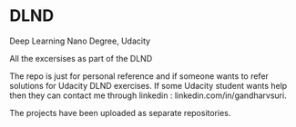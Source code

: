 # DLND
Deep Learning Nano Degree, Udacity

All the excersises as part of the DLND



The repo is just for personal reference and if someone wants to refer solutions for Udacity DLND exercises. If some Udacity student wants help then they can contact me through linkedin : linkedin.com/in/gandharvsuri.

The projects have been uploaded as separate repositories.
